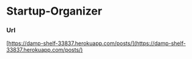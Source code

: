# Startup-Organizer

### Url
[https://damp-shelf-33837.herokuapp.com/posts/](https://damp-shelf-33837.herokuapp.com/posts/)
